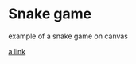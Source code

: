# Snake game
example of a snake game on canvas

[a link](https://igordzyubich.github.io/Snake-game/)